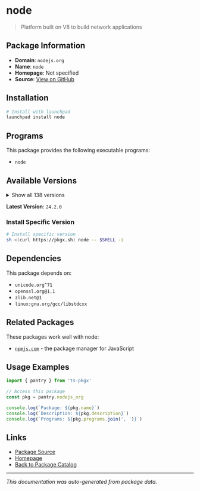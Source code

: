 # node

> Platform built on V8 to build network applications

## Package Information

- **Domain**: `nodejs.org`
- **Name**: `node`
- **Homepage**: Not specified
- **Source**: [View on GitHub](https://github.com/pkgxdev/pantry/tree/main/projects/nodejs.org/package.yml)

## Installation

```bash
# Install with launchpad
launchpad install node
```

## Programs

This package provides the following executable programs:

- `node`

## Available Versions

<details>
<summary>Show all 138 versions</summary>

- `24.2.0`, `24.1.0`, `24.0.2`, `24.0.1`, `24.0.0`
- `23.11.1`, `23.11.0`, `23.10.0`, `23.9.0`, `23.8.0`
- `23.7.0`, `23.6.1`, `23.6.0`, `23.5.0`, `23.4.0`
- `23.3.0`, `23.2.0`, `23.1.0`, `23.0.0`, `22.16.0`
- `22.15.1`, `22.15.0`, `22.14.0`, `22.13.1`, `22.13.0`
- `22.12.0`, `22.11.0`, `22.10.0`, `22.9.0`, `22.8.0`
- `22.7.0`, `22.6.0`, `22.5.1`, `22.5.0`, `22.4.1`
- `22.4.0`, `22.3.0`, `22.2.0`, `22.1.0`, `22.0.0`
- `21.7.3`, `21.7.2`, `21.7.1`, `21.7.0`, `21.6.2`
- `21.6.1`, `21.6.0`, `21.5.0`, `21.4.0`, `21.3.0`
- `21.2.0`, `21.1.0`, `21.0.0`, `20.19.2`, `20.19.1`
- `20.19.0`, `20.18.3`, `20.18.2`, `20.18.1`, `20.18.0`
- `20.17.0`, `20.16.0`, `20.15.1`, `20.15.0`, `20.14.0`
- `20.13.1`, `20.13.0`, `20.12.2`, `20.12.1`, `20.11.1`
- `20.11.0`, `20.10.0`, `20.9.0`, `20.8.1`, `20.8.0`
- `20.7.0`, `20.6.1`, `20.6.0`, `20.5.1`, `20.5.0`
- `20.4.0`, `20.3.1`, `20.3.0`, `20.2.0`, `20.1.0`
- `20.0.0`, `19.9.0`, `19.8.1`, `19.8.0`, `19.7.0`
- `19.6.1`, `19.6.0`, `19.5.0`, `19.4.0`, `19.3.0`
- `19.2.0`, `19.1.0`, `19.0.1`, `19.0.0`, `18.20.8`
- `18.20.7`, `18.20.6`, `18.20.5`, `18.20.4`, `18.20.3`
- `18.20.2`, `18.20.1`, `18.20.0`, `18.19.1`, `18.19.0`
- `18.18.2`, `18.18.1`, `18.18.0`, `18.17.1`, `18.17.0`
- `18.16.1`, `18.16.0`, `18.15.0`, `18.14.2`, `18.14.0`
- `18.13.0`, `18.12.1`, `18.9.1`, `16.20.2`, `16.20.1`
- `16.20.0`, `16.19.1`, `16.19.0`, `16.18.1`, `16.18.0`
- `16.13.0`, `16.11.1`, `14.21.3`, `14.21.2`, `14.21.1`
- `14.21.0`, `14.20.1`, `12.22.12`

</details>

**Latest Version**: `24.2.0`

### Install Specific Version

```bash
# Install specific version
sh <(curl https://pkgx.sh) node -- $SHELL -i
```

## Dependencies

This package depends on:

- `unicode.org^71`
- `openssl.org@1.1`
- `zlib.net@1`
- `linux:gnu.org/gcc/libstdcxx`

## Related Packages

These packages work well with node:

- [`npmjs.com`](npmjscom.md) - the package manager for JavaScript

## Usage Examples

```typescript
import { pantry } from 'ts-pkgx'

// Access this package
const pkg = pantry.nodejs_org

console.log(`Package: ${pkg.name}`)
console.log(`Description: ${pkg.description}`)
console.log(`Programs: ${pkg.programs.join(', ')}`)
```

## Links

- [Package Source](https://github.com/pkgxdev/pantry/tree/main/projects/nodejs.org/package.yml)
- [Homepage](#)
- [Back to Package Catalog](../package-catalog.md)

---

*This documentation was auto-generated from package data.*
